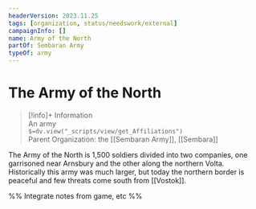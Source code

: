 ```yaml
---
headerVersion: 2023.11.25
tags: [organization, status/needswork/external]
campaignInfo: []
name: Army of the North
partOf: Sembaran Army
typeOf: army
---
```

# The Army of the North
>[!info]+ Information  
> An army  
> `$=dv.view("_scripts/view/get_Affiliations")`  
> Parent Organization: the [[Sembaran Army]], [[Sembara]]

The Army of the North is 1,500 soldiers divided into two companies, one garrisoned near Arnsbury and the other along the northern Volta. Historically this army was much larger, but today the northern border is peaceful and few threats come south from [[Vostok]].


%% Integrate notes from game, etc %%